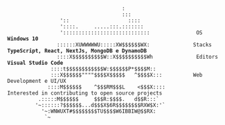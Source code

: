 <pre>
    <code>
                                     :
                                     :::
                 '::                   ::::
                 '::::.     .....:::.:::::::
                 '::::::::::::::::::::::::::::               OS       <b>Windows 10</b>
                ::::::XUWWWWWU:::::XW$$$$$$WX:              Stacks   <b>TypeScript, React, NextJs, MongoDB e DynamoDB</b>
                ::::X$$$$$$$$$$W::X$$$$$$$$$$Wh              Editors  <b>Visual Studio Code</b>
              ::::t$$$$$$$$$$$$W:$$$$$$P*$$$$M::            
              :::X$$$$$$""""$$$$X$$$$$   ^$$$$X:::          Web Development e UI/UX
             ::::M$$$$$$    ^$$$RM$$$L    <$$$X::::          Interested in contributing to open source projects
          .:::::M$$$$$$     $$$R:$$$$.   d$$R:::`
         '~::::::?$$$$$$...d$$$X$6R$$$$$$$$RXW$X:'`
           '~:WNWUXT#$$$$$$$$TU$$$$W6IBBIW@$$RX:
            `~
    </code>
</pre>
